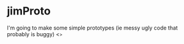 jimProto
========

I'm going to make some simple prototypes (ie messy ugly code that probably is buggy)
<<small change>>
